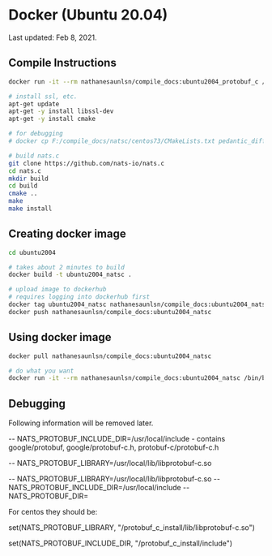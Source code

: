 # Docker (Ubuntu 20.04)

Last updated: Feb 8, 2021.

## Compile Instructions

```bash
docker run -it --rm nathanesaunlsn/compile_docs:ubuntu2004_protobuf_c /bin/bash

# install ssl, etc.
apt-get update
apt-get -y install libssl-dev
apt-get -y install cmake

# for debugging
# docker cp F:/compile_docs/natsc/centos73/CMakeLists.txt pedantic_diffie:/nats.c/CMakeLists.txt

# build nats.c
git clone https://github.com/nats-io/nats.c
cd nats.c
mkdir build
cd build
cmake ..
make
make install
```

## Creating docker image

```bash
cd ubuntu2004

# takes about 2 minutes to build
docker build -t ubuntu2004_natsc .

# upload image to dockerhub
# requires logging into dockerhub first
docker tag ubuntu2004_natsc nathanesaunlsn/compile_docs:ubuntu2004_natsc
docker push nathanesaunlsn/compile_docs:ubuntu2004_natsc
```

## Using docker image

```bash
docker pull nathanesaunlsn/compile_docs:ubuntu2004_natsc

# do what you want
docker run -it --rm nathanesaunlsn/compile_docs:ubuntu2004_natsc /bin/bash
```

## Debugging

Following information will be removed later.

-- NATS_PROTOBUF_INCLUDE_DIR=/usr/local/include
    - contains google/protobuf, google/protobuf-c.h, protobuf-c/protobuf-c.h

-- NATS_PROTOBUF_LIBRARY=/usr/local/lib/libprotobuf-c.so

-- NATS_PROTOBUF_LIBRARY=/usr/local/lib/libprotobuf-c.so
-- NATS_PROTOBUF_INCLUDE_DIR=/usr/local/include
-- NATS_PROTOBUF_DIR=

For centos they should be:

set(NATS_PROTOBUF_LIBRARY, "/protobuf_c_install/lib/libprotobuf-c.so")

set(NATS_PROTOBUF_INCLUDE_DIR, "/protobuf_c_install/include")
